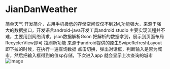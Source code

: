 # JianDanWeather
简单天气
开发简介，占用手机极低的存储空间仅仅不到2M,功能强大，来源于强大的数据接口，开发语言android-java开发工具android studio
主要实现流程并不难，主要用到网络请求，json数据解析Gson 把解析的数据拿到，展示到页面布局RecyclerView即可
拉刷新功能 来源于android提供的原生SwipeRefreshLayout 即下拉的时候，在执行一遍查询数据
点击切换，弹出对话框，判断输入是否为城市，然后把输入框得到的值sp存储，下次进入app 就会显示上次查询的城市
![image](https://github.com/GAOli-cong/JianDanWeather/blob/master/images/jiemian.PNG)
